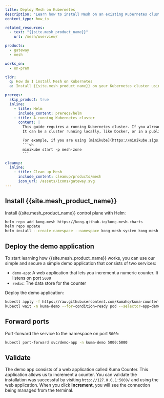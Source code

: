 ```yaml
---
title: Deploy Mesh on Kubernetes
description: "Learn how to install Mesh on an existing Kubernetes cluster, and deploy the {{site.mesh_product_name}} demo application."
content_type: how_to

related_resources:
  - text: "{{site.mesh_product_name}}"
    url: /mesh/overview/

products:
  - gateway
  - mesh

works_on:
  - on-prem

tldr:
  q: How do I install Mesh on Kubernetes
  a: Install {{site.mesh_product_name}} on your Kubernetes cluster using Helm, and deploy the {{site.mesh_product_name}} demo application.

prereqs:
  skip_product: true 
  inline:
    - title: Helm
      include_content: prereqs/helm
    - title: A running Kubernetes cluster
      content: |
        This guide requires a running Kubernetes cluster. If you already have a Kubernetes cluster running, you can skip this step. 
        It can be a cluster running locally, like Docker, or in a public cloud like AWS EKS, GCP GKE, etc.

        For example, if you are using [minikube](https://minikube.sigs.k8s.io/docs/):
        ```sh
        minikube start -p mesh-zone
        ```

cleanup:
  inline:
    - title: Clean up Mesh
      include_content: cleanup/products/mesh
      icon_url: /assets/icons/gateway.svg
---
```


## Install {{site.mesh_product_name}}

Install {{site.mesh_product_name}} control plane with Helm:

```sh
helm repo add kong-mesh https://kong.github.io/kong-mesh-charts
helm repo update
helm install --create-namespace --namespace kong-mesh-system kong-mesh kong-mesh/kong-mesh
```

## Deploy the demo application

To start learning how {{site.mesh_product_name}} works, you can use our simple and secure a simple demo application that consists of two services:

* `demo-app`: A web application that lets you increment a numeric counter. It listens on port `5000`
* `redis`: The data store for the counter

Deploy the demo application: 

```sh
kubectl apply -f https://raw.githubusercontent.com/kumahq/kuma-counter-demo/master/demo.yaml
kubectl wait -n kuma-demo --for=condition=ready pod --selector=app=demo-app --timeout=90s
```

## Forward ports

Port-forward the service to the namespace on port `5000`:

```sh
kubectl port-forward svc/demo-app -n kuma-demo 5000:5000
```

## Validate

The demo app consists of a web application called Kuma Counter. This application allows us to increment a counter. You can validate the installation was successful by visiting `http://127.0.0.1:5000/` and using the web application. When you click **Increment**, you will see the connection being managed from the terminal.